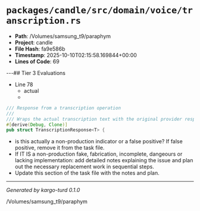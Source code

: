 # `packages/candle/src/domain/voice/transcription.rs`

- **Path**: /Volumes/samsung_t9/paraphym
- **Project**: candle
- **File Hash**: fa9e586b  
- **Timestamp**: 2025-10-10T02:15:58.169844+00:00  
- **Lines of Code**: 69

---## Tier 3 Evaluations


- Line 78
  - actual
  - 

```rust
/// Response from a transcription operation
///
/// Wraps the actual transcription text with the original provider response
#[derive(Debug, Clone)]
pub struct TranscriptionResponse<T> {
```

- is this actually a non-production indicator or a false positive? If false positive, remove it from the task file.
- If IT IS a non-production fake, fabrication, incomplete, dangeours or lacking implementation: add detailed notes explaining the issue and plan out the necessary replacement work in sequential steps. 
- Update this section of the task file with the notes and plan.

---

*Generated by kargo-turd 0.1.0*

/Volumes/samsung_t9/paraphym